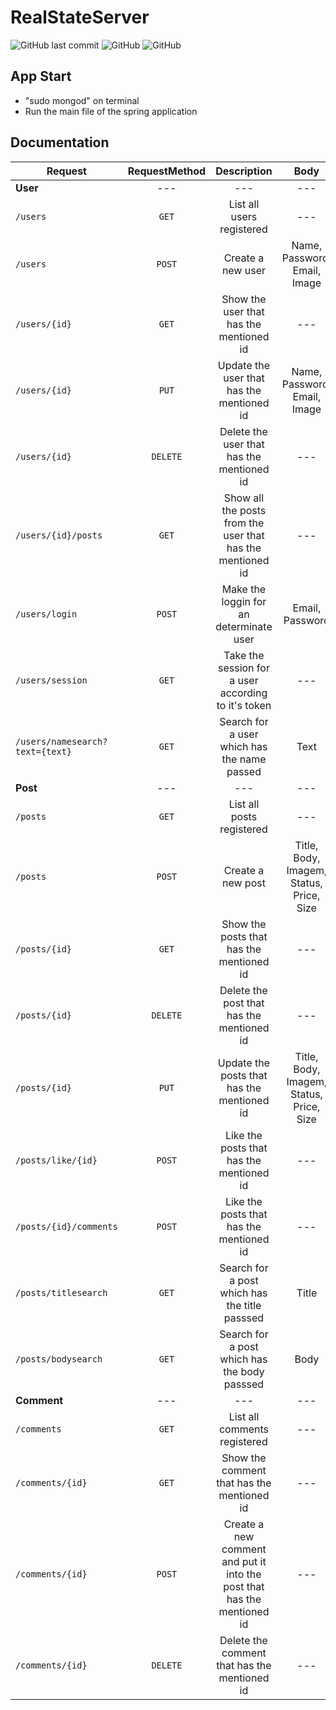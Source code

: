 # RealStateServer

![GitHub last commit](https://img.shields.io/github/last-commit/thschmitz/RealStateServer?label=Commited&logo=Github&style=flat-square)
![GitHub](https://img.shields.io/github/license/thschmitz/RealStateServer?color=%2300ff0&label=License&logo=AdGuard&logoColor=%2368BC71)
![GitHub](https://img.shields.io/github/languages/top/thschmitz/RealStateServer)

## App Start
- "sudo mongod" on terminal
- Run the main file of the spring application

## Documentation

| Request | RequestMethod | Description | Body | Header |
| --- | :---: | :---: | :---: | :---: |
| **User** | --- | --- | --- | --- |
| `/users` | `GET` |  List all users registered | --- | --- |
| `/users` | `POST` | Create a new user | Name, Password, Email, Image | --- |
| `/users/{id}` | `GET` | Show the user that has the mentioned id | --- | --- |
| `/users/{id}` | `PUT` | Update the user that has the mentioned id | Name, Password, Email, Image | JWT |
| `/users/{id}` | `DELETE` | Delete the user that has the mentioned id | --- | JWT |
| `/users/{id}/posts` | `GET` | Show all the posts from the user that has the mentioned id | --- | JWT |
| `/users/login` | `POST` | Make the loggin for an determinate user | Email, Password | --- |
| `/users/session` | `GET` | Take the session for a user according to it's token | --- | JWT |
| `/users/namesearch?text={text}` | `GET` | Search for a user which has the name passed | Text | --- |
| **Post** | --- | --- | --- |
| `/posts` | `GET` | List all posts registered | --- | --- |
| `/posts` | `POST` | Create a new post | Title, Body, Imagem, Status, Price, Size | JWT |
| `/posts/{id}` | `GET` | Show the posts that has the mentioned id | --- | --- |
| `/posts/{id}` | `DELETE` | Delete the post that has the mentioned id | --- | JWT |
| `/posts/{id}` | `PUT` | Update the posts that has the mentioned id | Title, Body, Imagem, Status, Price, Size | JWT |
| `/posts/like/{id}` | `POST` | Like the posts that has the mentioned id | --- | JWT |
| `/posts/{id}/comments` | `POST` | Like the posts that has the mentioned id | --- | JWT |
| `/posts/titlesearch` | `GET` | Search for a post which has the title passsed | Title | --- |
| `/posts/bodysearch` | `GET` | Search for a post which has the body passsed | Body | --- |
| **Comment** | --- | --- | --- |
| `/comments` | `GET` | List all comments registered | --- | --- |
| `/comments/{id}` | `GET` | Show the comment that has the mentioned id | --- | --- |
| `/comments/{id}` | `POST` | Create a new comment and put it into the post that has the mentioned id | --- | JWT |
| `/comments/{id}` | `DELETE` | Delete the comment that has the mentioned id | --- | JWT |
